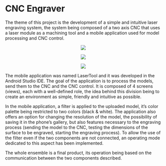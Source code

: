 # CNC Engraver
<p>The theme of this project is the development of a simple and intuitive laser engraving system, the system being composed of a two axis CNC that uses a laser module as a machining tool and a mobile application used for model processing and CNC control.</p>
<p align="center">
<img src="https://i.ibb.co/pvrkHLt/CNC.jpg">
  </p>
  <p align="center">
<img src="https://i.ibb.co/jV0SWXp/FLOW-APP.jpg">
  </p>  
    <p align="center">
<img src="https://i.ibb.co/khCg1Cg/CONN.png">
  </p>
<p>The mobile application was named LaserTool and it was developed in the Android Studio IDE. The goal of the application is to process the models, send them to the CNC and the CNC control. It is composed of 4 screens (views), each with a well-defined role, the idea behind this division being to create an environment as simple, friendly and intuitive as possible. </p>
<p>In the mobile application, a filter is applied to the uploaded model, it’s color palette being restricted to two colors (black & white). The application also offers an option for changing the resolution of the model, the possibility of saving it in the phone’s gallery, but also features necessary to the engraving process (sending the model to the CNC, testing the dimensions of the surface to be engraved, starting the engraving process). To allow the use of the filter even if the two components are not connected, an operating mode dedicated to this aspect has been implemented.</p>
<p>The whole ensemble is a final product, its operation being based on the communication between the two components described.</p>
